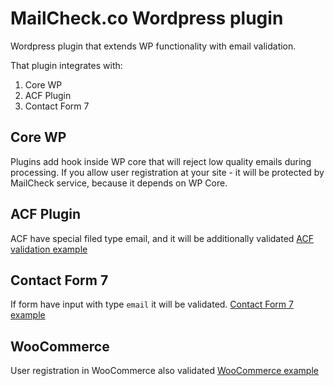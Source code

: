 # MailCheck.co Wordpress plugin

Wordpress plugin that extends WP functionality with email validation.

That plugin integrates with:

1. Core WP
2. ACF Plugin
3. Contact Form 7

## Core WP
Plugins add hook inside WP core that will reject low quality emails during processing. If you allow user registration 
at your site - it will be protected by MailCheck service, because it depends on WP Core.

## ACF Plugin
ACF have special filed type email, and it will be additionally validated
[ACF validation example](./assets/screenshot-2.jpg)

## Contact Form 7
If form have input with type `email` it will be validated.
[Contact Form 7 example](./assets/screenshot-3.png)

## WooCommerce
User registration in WooCommerce also validated
[WooCommerce example](./assets/screenshot-4.png)
